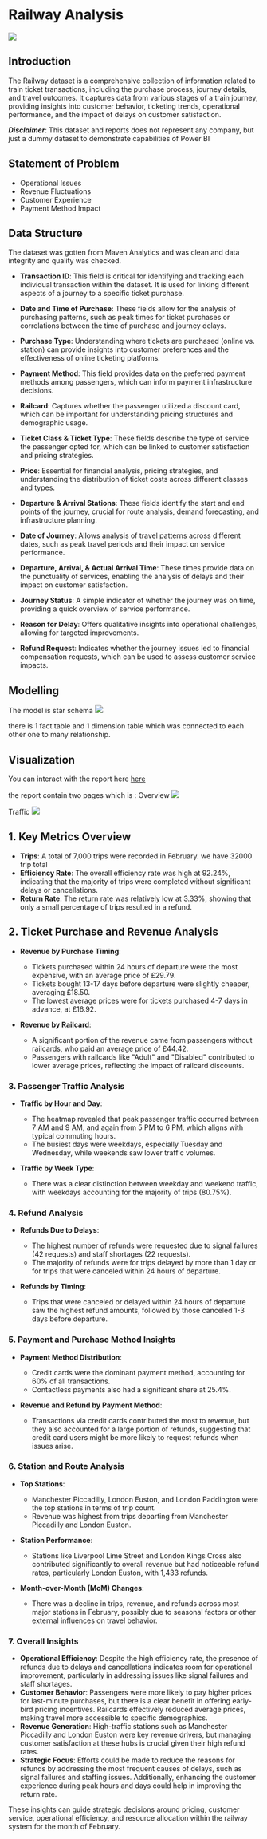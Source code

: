 # Railway Analysis
![](images.jpg)
## Introduction
The Railway dataset is a comprehensive collection of information related to train ticket transactions, including the purchase process, journey details, and travel outcomes. It captures data from various stages of a train journey, providing insights into customer behavior, ticketing trends, operational performance, and the impact of delays on customer satisfaction.

**_Disclaimer_**: This dataset and reports does not represent any company, but just a dummy dataset to demonstrate capabilities of Power BI
## Statement of Problem 
- Operational Issues
- Revenue Fluctuations
- Customer Experience
- Payment Method Impact
## Data Structure 
The dataset was gotten from Maven Analytics and was clean and data integrity and quality was checked. 
- **Transaction ID**: This field is critical for identifying and tracking each individual transaction within the dataset. It is used for linking different aspects of a journey to a specific ticket purchase.
  
- **Date and Time of Purchase**: These fields allow for the analysis of purchasing patterns, such as peak times for ticket purchases or correlations between the time of purchase and journey delays.

- **Purchase Type**: Understanding where tickets are purchased (online vs. station) can provide insights into customer preferences and the effectiveness of online ticketing platforms.

- **Payment Method**: This field provides data on the preferred payment methods among passengers, which can inform payment infrastructure decisions.

- **Railcard**: Captures whether the passenger utilized a discount card, which can be important for understanding pricing structures and demographic usage.

- **Ticket Class & Ticket Type**: These fields describe the type of service the passenger opted for, which can be linked to customer satisfaction and pricing strategies.

- **Price**: Essential for financial analysis, pricing strategies, and understanding the distribution of ticket costs across different classes and types.

- **Departure & Arrival Stations**: These fields identify the start and end points of the journey, crucial for route analysis, demand forecasting, and infrastructure planning.

- **Date of Journey**: Allows analysis of travel patterns across different dates, such as peak travel periods and their impact on service performance.

- **Departure, Arrival, & Actual Arrival Time**: These times provide data on the punctuality of services, enabling the analysis of delays and their impact on customer satisfaction.

- **Journey Status**: A simple indicator of whether the journey was on time, providing a quick overview of service performance.

- **Reason for Delay**: Offers qualitative insights into operational challenges, allowing for targeted improvements.

- **Refund Request**: Indicates whether the journey issues led to financial compensation requests, which can be used to assess customer service impacts.

## Modelling 
The model is star schema ![](Dax_.jpg)


there is 1 fact table and 1 dimension table which was connected to each other one to many relationship. 

## Visualization 
You can interact with the report here [here](https://app.powerbi.com/view?r=eyJrIjoiNTUzZmZiNjktYmQ0My00YmFhLTkxYTEtNWExNzA4M2I0OGRkIiwidCI6ImRmODY3OWNkLWE4MGUtNDVkOC05OWFjLWM4M2VkN2ZmOTVhMCJ9)

the report contain two pages which is :
Overview ![](train_2.jpg)

Traffic ![](train3.jpg)


## **1. Key Metrics Overview**
- **Trips**: A total of 7,000 trips were recorded in February. we have 32000 trip total 
- **Efficiency Rate**: The overall efficiency rate was high at 92.24%, indicating that the majority of trips were completed without significant delays or cancellations.
- **Return Rate**: The return rate was relatively low at 3.33%, showing that only a small percentage of trips resulted in a refund.

## **2. Ticket Purchase and Revenue Analysis**
- **Revenue by Purchase Timing**:
  - Tickets purchased within 24 hours of departure were the most expensive, with an average price of £29.79.
  - Tickets bought 13-17 days before departure were slightly cheaper, averaging £18.50.
  - The lowest average prices were for tickets purchased 4-7 days in advance, at £16.92.

- **Revenue by Railcard**:
  - A significant portion of the revenue came from passengers without railcards, who paid an average price of £44.42.
  - Passengers with railcards like "Adult" and "Disabled" contributed to lower average prices, reflecting the impact of railcard discounts.

### **3. Passenger Traffic Analysis**
- **Traffic by Hour and Day**:
  - The heatmap revealed that peak passenger traffic occurred between 7 AM and 9 AM, and again from 5 PM to 6 PM, which aligns with typical commuting hours.
  - The busiest days were weekdays, especially Tuesday and Wednesday, while weekends saw lower traffic volumes.
  
- **Traffic by Week Type**:
  - There was a clear distinction between weekday and weekend traffic, with weekdays accounting for the majority of trips (80.75%).

### **4. Refund Analysis**
- **Refunds Due to Delays**:
  - The highest number of refunds were requested due to signal failures (42 requests) and staff shortages (22 requests).
  - The majority of refunds were for trips delayed by more than 1 day or for trips that were canceled within 24 hours of departure.

- **Refunds by Timing**:
  - Trips that were canceled or delayed within 24 hours of departure saw the highest refund amounts, followed by those canceled 1-3 days before departure.

### **5. Payment and Purchase Method Insights**
- **Payment Method Distribution**:
  - Credit cards were the dominant payment method, accounting for 60% of all transactions.
  - Contactless payments also had a significant share at 25.4%.

- **Revenue and Refund by Payment Method**:
  - Transactions via credit cards contributed the most to revenue, but they also accounted for a large portion of refunds, suggesting that credit card users might be more likely to request refunds when issues arise.

### **6. Station and Route Analysis**
- **Top Stations**:
  - Manchester Piccadilly, London Euston, and London Paddington were the top stations in terms of trip count.
  - Revenue was highest from trips departing from Manchester Piccadilly and London Euston.

- **Station Performance**:
  - Stations like Liverpool Lime Street and London Kings Cross also contributed significantly to overall revenue but had noticeable refund rates, particularly London Euston, with 1,433 refunds.

- **Month-over-Month (MoM) Changes**:
  - There was a decline in trips, revenue, and refunds across most major stations in February, possibly due to seasonal factors or other external influences on travel behavior.

### **7. Overall Insights**
- **Operational Efficiency**: Despite the high efficiency rate, the presence of refunds due to delays and cancellations indicates room for operational improvement, particularly in addressing issues like signal failures and staff shortages.
- **Customer Behavior**: Passengers were more likely to pay higher prices for last-minute purchases, but there is a clear benefit in offering early-bird pricing incentives. Railcards effectively reduced average prices, making travel more accessible to specific demographics.
- **Revenue Generation**: High-traffic stations such as Manchester Piccadilly and London Euston were key revenue drivers, but managing customer satisfaction at these hubs is crucial given their high refund rates.
- **Strategic Focus**: Efforts could be made to reduce the reasons for refunds by addressing the most frequent causes of delays, such as signal failures and staffing issues. Additionally, enhancing the customer experience during peak hours and days could help in improving the return rate.

These insights can guide strategic decisions around pricing, customer service, operational efficiency, and resource allocation within the railway system for the month of February.

